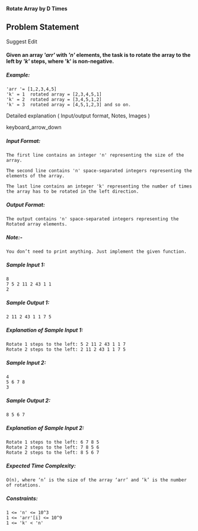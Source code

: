 **Rotate Array by D Times**

## Problem Statement

Suggest Edit

#### Given an array _**'arr'**_ with _**'n'**_ elements, the task is to rotate the array to the left by _**'k'**_ steps, where 'k' is non-negative.

##### Example:

    'arr '= [1,2,3,4,5]
    'k' = 1  rotated array = [2,3,4,5,1]
    'k' = 2  rotated array = [3,4,5,1,2]
    'k' = 3  rotated array = [4,5,1,2,3] and so on.

Detailed explanation ( Input/output format, Notes, Images )

keyboard_arrow_down

##### Input Format:

    The first line contains an integer 'n' representing the size of the array.

    The second line contains 'n' space-separated integers representing the elements of the array.

    The last line contains an integer 'k' representing the number of times the array has to be rotated in the left direction.

##### Output Format:

    The output contains 'n' space-separated integers representing the Rotated array elements.

##### Note:-

    You don’t need to print anything. Just implement the given function.

##### Sample Input 1:

    8
    7 5 2 11 2 43 1 1
    2

##### Sample Output 1:

    2 11 2 43 1 1 7 5

##### Explanation of Sample Input 1:

    Rotate 1 steps to the left: 5 2 11 2 43 1 1 7
    Rotate 2 steps to the left: 2 11 2 43 1 1 7 5

##### Sample Input 2:

    4
    5 6 7 8
    3

##### Sample Output 2:

    8 5 6 7

##### Explanation of Sample Input 2:

    Rotate 1 steps to the left: 6 7 8 5
    Rotate 2 steps to the left: 7 8 5 6
    Rotate 2 steps to the left: 8 5 6 7

##### Expected Time Complexity:

    O(n), where ‘n’ is the size of the array ‘arr’ and ‘k’ is the number of rotations.

##### Constraints:

    1 <= 'n' <= 10^3
    1 <= 'arr'[i] <= 10^9
    1 <= 'k' < 'n'
